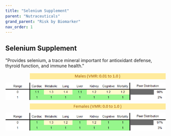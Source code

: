 ```yaml
---
title: "Selenium Supplement"
parent: "Nutraceuticals"
grand_parent: "Risk by Biomarker"
nav_order: 1
---
```



## Selenium Supplement


"Provides selenium, a trace mineral important for antioxidant defense, thyroid function, and immune health."

<div style="display: flex; flex-direction: column; gap: 10px;">

  <img src="/assets/images/vmrbiomarker_selenium_supplement__male.png" alt="Selenium Supplement VMR Male" style="margin-left: 15%">
  <img src="/assets/images/rr_selenium_supplement__male.png" alt="Selenium Supplement RR Male">

  <img src="/assets/images/vmrbiomarker_selenium_supplement__female.png" alt="Selenium Supplement VMR Female" style="margin-left: 15%; ">
  <img src="/assets/images/rr_selenium_supplement__female.png" alt="Selenium Supplement RR Female">

</div>




